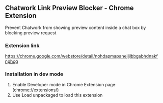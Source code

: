 ## Chatwork Link Preview Blocker - Chrome Extension

Prevent Chatwork from showing preview content inside a chat box by blocking preview request

### Extension link

https://chrome.google.com/webstore/detail/nohdapmapanejljlbbgabhdnakfnphcg

### Installation in dev mode

1. Enable Developer mode in Chrome Extension page (chrome://extensions/)
2. Use Load unpackaged to load this extension